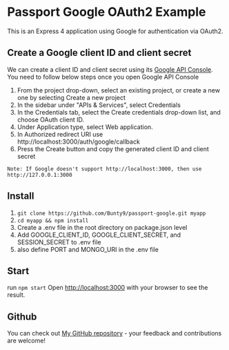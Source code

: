 Passport Google OAuth2 Example
==============================

This is an Express 4 application using Google for authentication via OAuth2.


## Create a Google client ID and client secret
We can create a client ID and client secret using its [Google API Console](https://console.cloud.google.com/apis/dashboard). You need to follow below steps once you open Google API Console

1. From the project drop-down, select an existing project, or create a new one by selecting Create a new project
2. In the sidebar under "APIs & Services", select Credentials
3. In the Credentials tab, select the Create credentials drop-down list, and choose OAuth client ID.
4. Under Application type, select Web application.
5. In Authorized redirect URI use http://localhost:3000/auth/google/callback
6. Press the Create button and copy the generated client ID and client secret

`Note: If Google doesn't support http://localhost:3000, then use http://127.0.0.1:3000`

## Install

1. `git clone https://github.com/Bunty9/passport-google.git myapp`
2. `cd myapp && npm install`
3. Create a .env file in the root directory on package.json level
4.  Add GOOGLE_CLIENT_ID, GOOGLE_CLIENT_SECRET, and SESSION_SECRET to .env file
5. also define PORT and MONGO_URI in the .env file


## Start 

run `npm start` 
Open [http://localhost:3000](http://localhost:3000) with your browser to see the result.

## Github
You can check out [My GitHub repository](https://github.com/Bunty9) - your feedback and contributions are welcome!
